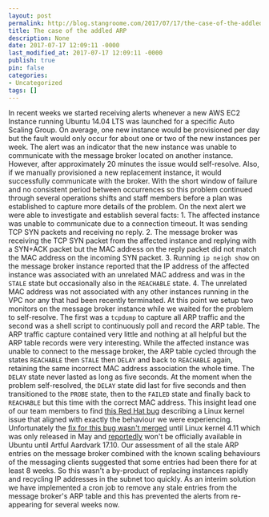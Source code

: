 ```yaml
---
layout: post
permalink: http://blog.stangroome.com/2017/07/17/the-case-of-the-addled-arp/
title: The case of the addled ARP
description: None
date: 2017-07-17 12:09:11 -0000
last_modified_at: 2017-07-17 12:09:11 -0000
publish: true
pin: false
categories:
- Uncategorized
tags: []
---
```

In recent weeks we started receiving alerts whenever a new AWS EC2 Instance running Ubuntu 14.04 LTS was launched for a specific Auto Scaling Group. On average, one new instance would be provisioned per day but the fault would only occur for about one or two of the new instances per week. The alert was an indicator that the new instance was unable to communicate with the message broker located on another instance. However, after approximately 20 minutes the issue would self-resolve. Also, if we manually provisioned a new replacement instance, it would successfully communicate with the broker. With the short window of failure and no consistent period between occurrences so this problem continued through several operations shifts and staff members before a plan was established to capture more details of the problem. On the next alert we were able to investigate and establish several facts:
    1. The affected instance was unable to communicate due to a connection timeout. It was sending TCP SYN packets and receiving no reply.
    2. The message broker was receiving the TCP SYN packet from the affected instance and replying with a SYN+ACK packet but the MAC address on the reply packet did not match the MAC address on the incoming SYN packet.
    3. Running `ip neigh show` on the message broker instance reported that the IP address of the affected instance was associated with an unrelated MAC address and was in the `STALE` state but occasionally also in the `REACHABLE` state.
    4. The unrelated MAC address was not associated with any other instances running in the VPC nor any that had been recently terminated.
At this point we setup two monitors on the message broker instance while we waited for the problem to self-resolve. The first was a `tcpdump` to capture all ARP traffic and the second was a shell script to continuously poll and record the ARP table. The ARP traffic capture contained very little and nothing at all helpful but the ARP table records were very interesting. While the affected instance was unable to connect to the message broker, the ARP table cycled through the states `REACHABLE` then `STALE` then `DELAY`​ and back to `REACHABLE` again, retaining the same incorrect MAC address association the whole time. The `DELAY` state never lasted as long as five seconds. At the moment when the problem self-resolved, the `DELAY` state did last for five seconds and then transitioned to the `PROBE` state, then to the `FAILED` state and finally back to `REACHABLE` but this time with the correct MAC address. This insight lead one of our team members to find [this Red Hat bug](https://bugzilla.redhat.com/show_bug.cgi?id=1450203) describing a Linux kernel issue that aligned with exactly the behaviour we were experiencing. Unfortunately the [fix for this bug wasn't merged](https://github.com/torvalds/linux/commit/29ba6e7400a317725bdfb86a725d1824447dbcd7) until Linux kernel 4.11 which was only released in May and [reportedly](https://insights.ubuntu.com/2017/06/15/kernel-team-summary-june-15-2017/) won't be officially available in Ubuntu until Artful Aardvark 17.10. Our assessment of all the stale ARP entries on the message broker combined with the known scaling behaviours of the messaging clients suggested that some entries had been there for at least 8 weeks. So this wasn't a by-product of replacing instances rapidly and recycling IP addresses in the subnet too quickly. As an interim solution we have implemented a cron job to remove any stale entries from the message broker's ARP table and this has prevented the alerts from re-appearing for several weeks now.  
